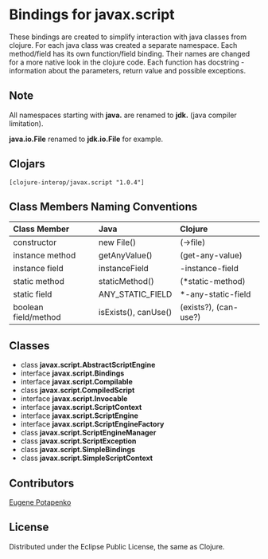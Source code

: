 # Bindings for javax.script

These bindings are created to simplify interaction with java classes from clojure.
For each java class was created a separate namespace.
Each method/field has its own function/field binding.
Their names are changed for a more native look in the clojure code. Each function has docstring - information about the parameters, return value and possible exceptions.

## Note

All namespaces starting with **java.** are renamed to **jdk.** (java compiler limitation). 

**java.io.File** renamed to **jdk.io.File** for example. 




## Clojars

```
[clojure-interop/javax.script "1.0.4"]
```

## Class Members Naming Conventions

| Class Member | Java | Clojure |
|:--|:--|:--|
| constructor | new File() | (->file) |
| instance method | getAnyValue() | (get-any-value) |
| instance field | instanceField | -instance-field |
| static method | staticMethod() | (*static-method) |
| static field | ANY_STATIC_FIELD | *-any-static-field |
| boolean field/method | isExists(), canUse() | (exists?), (can-use?) |

## Classes

- class **javax.script.AbstractScriptEngine**
- interface **javax.script.Bindings**
- interface **javax.script.Compilable**
- class **javax.script.CompiledScript**
- interface **javax.script.Invocable**
- interface **javax.script.ScriptContext**
- interface **javax.script.ScriptEngine**
- interface **javax.script.ScriptEngineFactory**
- class **javax.script.ScriptEngineManager**
- class **javax.script.ScriptException**
- class **javax.script.SimpleBindings**
- class **javax.script.SimpleScriptContext**

## Contributors

[Eugene Potapenko](https://github.com/potapenko/)

## License

Distributed under the Eclipse Public License, the same as Clojure.
